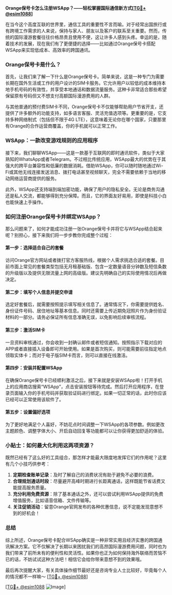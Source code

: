 **Orange保号卡怎么注册WSApp？——轻松掌握国际通信新方式[[TG💪+ @esim1088](https://t.me/s/esim1088)]**

在当今这个高度互联的世界里，通信工具的重要性不言而喻。对于经常出国旅行或有跨境工作需求的人来说，保持与家人、朋友以及客户的联系至关重要。然而，传统的国际漫游套餐往往价格昂贵且使用不便，这让许多人感到头疼。幸运的是，随着技术的发展，现在我们有了更便捷的选择——比如通过Orange保号卡搭配WSApp来实现低成本、高效率的跨国通讯。

### Orange保号卡是什么？

首先，让我们来了解一下什么是Orange保号卡。简单来说，这是一种专门为需要长期在国外生活或工作的用户设计的SIM卡服务。它允许用户以较低的成本维持本地手机号码的有效性，并享受本地通话和数据流量服务。这种卡非常适合那些希望保留原有号码但又不想支付高额国际漫游费用的人群。

与其他普通的预付费SIM卡不同，Orange保号卡不仅能够帮助用户节省开支，还提供了许多额外的功能支持，如多语言客服、灵活充值选项等。更重要的是，它支持多种网络制式（包括但不限于4G LTE），这意味着无论你在哪个国家，只要那里有Orange的合作运营商覆盖，你的手机就可以正常工作。

### WSApp：一款改变游戏规则的应用程序

接下来，我们聊聊WSApp——这是一款基于互联网的即时通讯软件，类似于大家熟知的WhatsApp或者Telegram。不过相比传统应用，WSApp最大的优势在于其强大的跨平台兼容性和低廉的数据消耗。借助WSApp，你可以随时随地通过Wi-Fi或其他无线连接发送消息、拨打电话甚至视频聊天，完全不需要依赖于当地的移动网络运营商提供的服务。

此外，WSApp还支持端到端加密功能，确保了用户的隐私安全。无论是商务沟通还是私人交流，都能够得到充分保障。而且，它的界面友好易用，即使是科技小白也能快速上手操作。

### 如何注册Orange保号卡并绑定WSApp？

那么问题来了，如何才能成功注册一张Orange保号卡并将它与WSApp结合起来呢？别担心，接下来我们将一步步教你完成整个过程：

#### 第一步：选择适合自己的套餐
访问Orange官方网站或者拨打官方客服热线，根据个人需求挑选合适的套餐。目前市面上常见的套餐类型包括无月租基础版、包含一定数量语音分钟数及短信条数的升级版以及提供无限流量上网的高级版。建议先明确自己的实际使用情况后再做决定。

#### 第二步：填写个人信息并提交申请
选定好套餐后，就需要按照提示填写相关信息了。通常情况下，你需要提供姓名、身份证件号码、居住地址等基本信息。同时还需要上传近期免冠照片作为身份验证材料的一部分。请务必保证所有信息准确无误，以免影响后续审核流程。

#### 第三步：激活SIM卡
一旦资料审核通过，你会收到一封确认邮件或者短信通知。按照指示下载对应的APP或者直接插入设备即可开始使用。如果是首次购买，则可能需要前往指定地点领取实体卡；而对于电子版SIM卡而言，则可以直接在线激活。

#### 第四步：安装并配置WSApp
在确保Orange保号卡已经顺利激活之后，接下来就是安装WSApp啦！打开手机上的应用商店搜索“WSApp”，点击安装按钮等待完成。然后打开应用程序，在登录页面输入你的手机号码并获取验证码进行绑定。如果一切正常的话，此时你应该已经可以正常使用该软件了。

#### 第五步：设置偏好选项
为了更好地满足个人喜好，不妨花点时间调整一下WSApp的各项参数。例如更改主题颜色、调整字体大小、开启自动回复等功能都可以让你获得更加舒适的体验。

### 小贴士：如何最大化利用这两项资源？
既然已经有了这么好的工具组合，那怎样才能最大限度地发挥它们的作用呢？这里有几个小技巧供参考：

1. **定期检查账单记录**：及时了解自己的消费状况有助于避免不必要的浪费。
2. **合理规划通话时段**：尽量避开高峰时期进行长距离通话，这样既能节省话费又能提高服务质量。
3. **充分利用免费资源**：除了基本通话之外，还可以尝试利用WSApp提供的免费增值服务，比如语音信箱、文件传输等。
4. **关注促销活动**：留意Orange官网发布的各种优惠信息，说不定能发现意想不到的好机会！

### 总结

综上所述，Orange保号卡配合WSApp确实是一种非常实用且经济实惠的跨国通讯解决方案。它不仅解决了长期以来困扰我们的高昂国际漫游费用问题，同时也为我们带来了前所未有的便利性和灵活性。如果你也正为如何保持海外联络而苦恼不已的话，不妨试试这种方法吧！相信它会给你带来意想不到的效果哦。

最后再次提醒大家，有关具体操作细节最好还是咨询专业人士比较好，毕竟每个人的情况都不一样嘛～ [[TG💪+ @esim1088](https://t.me/s/esim1088)] 

[[TG💪+ @esim1088](https://t.me/s/esim1088) ![Image](https://i.postimg.cc/4NQfJmqS/Snipaste-2025-05-13-00-14-12.png)]